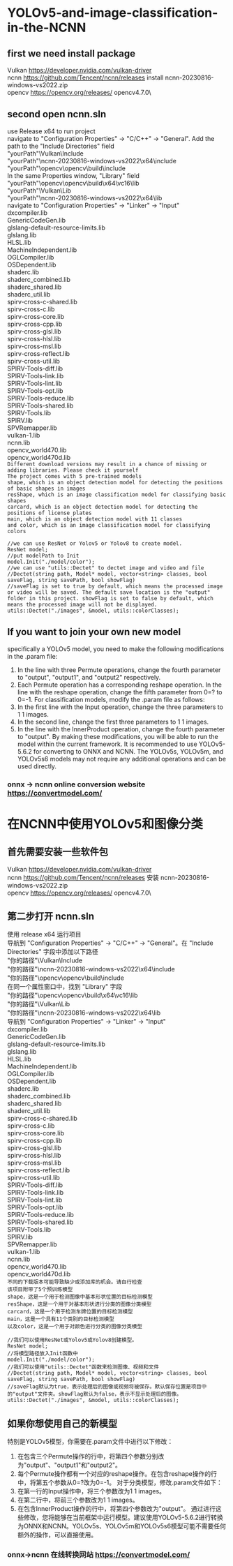 # YOLOv5-and-image-classification-in-the-NCNN
## first we need install package
Vulkan https://developer.nvidia.com/vulkan-driver \
ncnn  https://github.com/Tencent/ncnn/releases install ncnn-20230816-windows-vs2022.zip\
opencv https://opencv.org/releases/ opencv4.7.0\
## second open ncnn.sln
use Release x64 to run project\
navigate to "Configuration Properties" -> "C/C++" -> "General". Add the path to the "Include Directories" field \
"yourPath"\Vulkan\Include \
"yourPath"\ncnn-20230816-windows-vs2022\x64\include \
"yourPath"\opencv\opencv\build\include \
In the same Properties window, "Library" field \
"yourPath"\opencv\opencv\build\x64\vc16\lib \
"yourPath"\Vulkan\Lib \
"yourPath"\ncnn-20230816-windows-vs2022\x64\lib \
navigate to "Configuration Properties" -> "Linker" -> "Input"\
dxcompiler.lib\
GenericCodeGen.lib\
glslang-default-resource-limits.lib\
glslang.lib\
HLSL.lib\
MachineIndependent.lib\
OGLCompiler.lib\
OSDependent.lib\
shaderc.lib\
shaderc_combined.lib\
shaderc_shared.lib\
shaderc_util.lib\
spirv-cross-c-shared.lib\
spirv-cross-c.lib\
spirv-cross-core.lib\
spirv-cross-cpp.lib\
spirv-cross-glsl.lib\
spirv-cross-hlsl.lib\
spirv-cross-msl.lib\
spirv-cross-reflect.lib\
spirv-cross-util.lib\
SPIRV-Tools-diff.lib\
SPIRV-Tools-link.lib\
SPIRV-Tools-lint.lib\
SPIRV-Tools-opt.lib\
SPIRV-Tools-reduce.lib\
SPIRV-Tools-shared.lib\
SPIRV-Tools.lib\
SPIRV.lib\
SPVRemapper.lib\
vulkan-1.lib\
ncnn.lib\
opencv_world470.lib\
opencv_world470d.lib\
`Different download versions may result in a chance of missing or adding libraries. Please check it yourself` \
`The project comes with 5 pre-trained models `\
`shape, which is an object detection model for detecting the positions of basic shapes in images `\
`resShape, which is an image classification model for classifying basic shapes `\
`carcard, which is an object detection model for detecting the positions of license plates `\
`main, which is an object detection model with 11 classes `\
`and color, which is an image classification model for classifying colors `
```testCode
//we can use ResNet or Yolov5 or Yolov8 to create model.
ResNet model;
//put modelPath to Init
model.Init("./model/color");
//we can use "utils::Dectet" to dectet image and video and file
//Dectet(string path, Model* model, vector<string> classes, bool saveFlag, string savePath, bool showFlag)
//saveFlag is set to true by default, which means the processed image or video will be saved. The default save location is the "output" folder in this project. showFlag is set to false by default, which means the processed image will not be displayed.
utils::Dectet("./images", &model, utils::colorClasses);
```
## If you want to join your own new model
specifically a YOLOv5 model, you need to make the following modifications in the .param file: 
1. In the line with three Permute operations, change the fourth parameter to "output", "output1", and "output2" respectively. 
2. Each Permute operation has a corresponding reshape operation. In the line with the reshape operation, change the fifth parameter from 0=? to 0=-1. 
For classification models, modify the .param file as follows:
1. In the first line with the Input operation, change the three parameters to 1 1 images.
2. In the second line, change the first three parameters to 1 1 images. 
3. In the line with the InnerProduct operation, change the fourth parameter to "output". 
By making these modifications, you will be able to run the model within the current framework. It is recommended to use YOLOv5-5.6.2 for converting to ONNX and NCNN. The YOLOv5s, YOLOv5m, and YOLOv5s6 models may not require any additional operations and can be used directly.

### onnx -> ncnn online conversion website https://convertmodel.com/

# 在NCNN中使用YOLOv5和图像分类
## 首先需要安装一些软件包
Vulkan https://developer.nvidia.com/vulkan-driver \
ncnn  https://github.com/Tencent/ncnn/releases 安装 ncnn-20230816-windows-vs2022.zip\
opencv https://opencv.org/releases/ opencv4.7.0\
## 第二步打开 ncnn.sln
使用 release x64 运行项目\
导航到 "Configuration Properties" -> "C/C++" -> "General"。在 "Include Directories" 字段中添加以下路径 \
"你的路径"\Vulkan\Include \
"你的路径"\ncnn-20230816-windows-vs2022\x64\include \
"你的路径"\opencv\opencv\build\include \
在同一个属性窗口中，找到 "Library" 字段 \
"你的路径"\opencv\opencv\build\x64\vc16\lib \
"你的路径"\Vulkan\Lib \
"你的路径"\ncnn-20230816-windows-vs2022\x64\lib \
导航到 "Configuration Properties" -> "Linker" -> "Input"\
dxcompiler.lib\
GenericCodeGen.lib\
glslang-default-resource-limits.lib\
glslang.lib\
HLSL.lib\
MachineIndependent.lib\
OGLCompiler.lib\
OSDependent.lib\
shaderc.lib\
shaderc_combined.lib\
shaderc_shared.lib\
shaderc_util.lib\
spirv-cross-c-shared.lib\
spirv-cross-c.lib\
spirv-cross-core.lib\
spirv-cross-cpp.lib\
spirv-cross-glsl.lib\
spirv-cross-hlsl.lib\
spirv-cross-msl.lib\
spirv-cross-reflect.lib\
spirv-cross-util.lib\
SPIRV-Tools-diff.lib\
SPIRV-Tools-link.lib\
SPIRV-Tools-lint.lib\
SPIRV-Tools-opt.lib\
SPIRV-Tools-reduce.lib\
SPIRV-Tools-shared.lib\
SPIRV-Tools.lib\
SPIRV.lib\
SPVRemapper.lib\
vulkan-1.lib\
ncnn.lib\
opencv_world470.lib\
opencv_world470d.lib\
`不同的下载版本可能导致缺少或添加库的机会。请自行检查` \
`该项目附带了5个预训练模型`\
`shape，这是一个用于检测图像中基本形状位置的目标检测模型`\
`resShape，这是一个用于对基本形状进行分类的图像分类模型`\
`carcard，这是一个用于检测车牌位置的目标检测模型`\
`main，这是一个具有11个类别的目标检测模型`\
`以及color，这是一个用于对颜色进行分类的图像分类模型`
```testCode
//我们可以使用ResNet或Yolov5或Yolov8创建模型。
ResNet model;
//将模型路径放入Init函数中
model.Init("./model/color");
//我们可以使用"utils::Dectet"函数来检测图像、视频和文件
//Dectet(string path, Model* model, vector<string> classes, bool saveFlag, string savePath, bool showFlag)
//saveFlag默认为true，表示处理后的图像或视频将被保存。默认保存位置是项目中的"output"文件夹。showFlag默认为false，表示不显示处理后的图像。
utils::Dectet("./images", &model, utils::colorClasses);
```
## 如果你想使用自己的新模型
特别是YOLOv5模型，你需要在.param文件中进行以下修改：
1. 在包含三个Permute操作的行中，将第四个参数分别改为"output"、"output1"和"output2"。
2. 每个Permute操作都有一个对应的reshape操作。在包含reshape操作的行中，将第五个参数从0=?改为0=-1。
对于分类模型，修改.param文件如下：
1. 在第一行的Input操作中，将三个参数改为1 1 images。
2. 在第二行中，将前三个参数改为1 1 images。
3. 在包含InnerProduct操作的行中，将第四个参数改为"output"。
通过进行这些修改，您将能够在当前框架中运行模型。建议使用YOLOv5-5.6.2进行转换为ONNX和NCNN。YOLOv5s、YOLOv5m和YOLOv5s6模型可能不需要任何额外的操作，可以直接使用。

### onnx->ncnn 在线转换网站 https://convertmodel.com/
